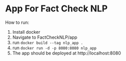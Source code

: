 # App For Fact Check NLP

How to run:

1. Install docker
2. Navigate to FactCheckNLP/app
3. run `docker build --tag nlp_app .`
4. run `docker run -d -p 8080:8080 nlp_app`
5. The app should be deployed at http://localhost:8080